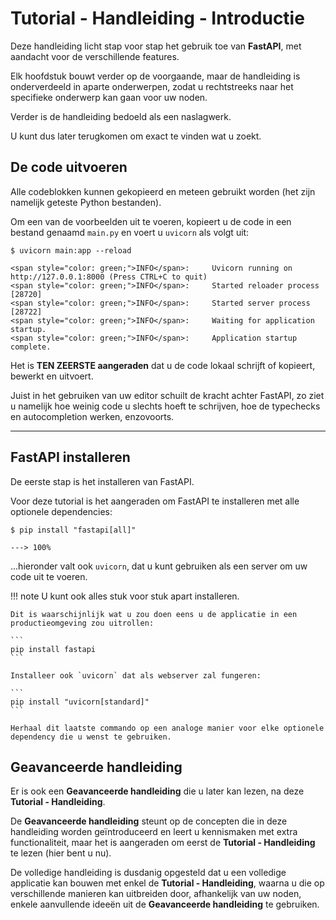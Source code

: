 # Tutorial - Handleiding - Introductie

Deze handleiding licht stap voor stap het gebruik toe van **FastAPI**, met aandacht voor de verschillende features.

Elk hoofdstuk bouwt verder op de voorgaande, maar de handleiding is onderverdeeld in aparte onderwerpen, zodat u rechtstreeks naar het specifieke onderwerp kan gaan voor uw noden.

Verder is de handleiding bedoeld als een naslagwerk.

U kunt dus later terugkomen om exact te vinden wat u zoekt.

## De code uitvoeren

Alle codeblokken kunnen gekopieerd en meteen gebruikt worden (het zijn namelijk geteste Python bestanden).

Om een van de voorbeelden uit te voeren, kopieert u de code in een bestand genaamd `main.py` en voert u `uvicorn` als volgt uit:

<div class="termy">

```console
$ uvicorn main:app --reload

<span style="color: green;">INFO</span>:     Uvicorn running on http://127.0.0.1:8000 (Press CTRL+C to quit)
<span style="color: green;">INFO</span>:     Started reloader process [28720]
<span style="color: green;">INFO</span>:     Started server process [28722]
<span style="color: green;">INFO</span>:     Waiting for application startup.
<span style="color: green;">INFO</span>:     Application startup complete.
```

</div>

Het is **TEN ZEERSTE aangeraden** dat u de code lokaal schrijft of kopieert, bewerkt en uitvoert.

Juist in het gebruiken van uw editor schuilt de kracht achter FastAPI, zo ziet u namelijk hoe weinig code u slechts hoeft te schrijven, hoe de typechecks en autocompletion werken, enzovoorts.

---

## FastAPI installeren

De eerste stap is het installeren van FastAPI.

Voor deze tutorial is het aangeraden om FastAPI te installeren met alle optionele dependencies:

<div class="termy">

```console
$ pip install "fastapi[all]"

---> 100%
```

</div>

...hieronder valt ook `uvicorn`, dat u kunt gebruiken als een server om uw code uit te voeren.

!!! note
    U kunt ook alles stuk voor stuk apart installeren.

    Dit is waarschijnlijk wat u zou doen eens u de applicatie in een productieomgeving zou uitrollen:

    ```
    pip install fastapi
    ```

    Installeer ook `uvicorn` dat als webserver zal fungeren:

    ```
    pip install "uvicorn[standard]"
    ```

    Herhaal dit laatste commando op een analoge manier voor elke optionele dependency die u wenst te gebruiken.

## Geavanceerde handleiding

Er is ook een **Geavanceerde handleiding** die u later kan lezen, na deze **Tutorial - Handleiding**.

De **Geavanceerde handleiding** steunt op de concepten die in deze handleiding worden geïntroduceerd en leert u kennismaken met extra functionaliteit, maar het is aangeraden om eerst de **Tutorial - Handleiding** te lezen (hier bent u nu).

De volledige handleiding is dusdanig opgesteld dat u een volledige applicatie kan bouwen met enkel de **Tutorial - Handleiding**, waarna u die op verschillende manieren kan uitbreiden door, afhankelijk van uw noden, enkele aanvullende ideeën uit de **Geavanceerde handleiding** te gebruiken.
